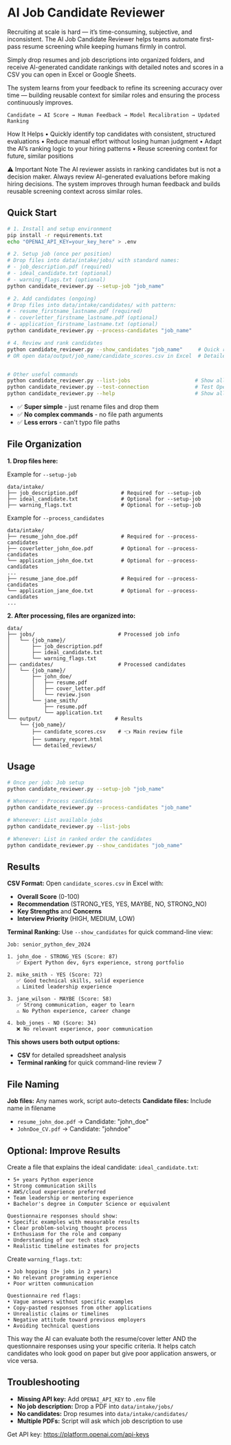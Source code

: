 # AI Job Candidate Reviewer

Recruiting at scale is hard — it’s time-consuming, subjective, and inconsistent.
The AI Job Candidate Reviewer helps teams automate first-pass resume screening while keeping humans firmly in control.

Simply drop resumes and job descriptions into organized folders, and receive AI-generated candidate rankings with detailed notes and scores in a CSV you can open in Excel or Google Sheets.

The system learns from your feedback to refine its screening accuracy over time — building reusable context for similar roles and ensuring the process continuously improves.


```
Candidate → AI Score → Human Feedback → Model Recalibration → Updated Ranking
```

How It Helps
   •  Quickly identify top candidates with consistent, structured evaluations
   •  Reduce manual effort without losing human judgment
   •  Adapt the AI’s ranking logic to your hiring patterns
   •  Reuse screening context for future, similar positions


⚠️ Important Note
The AI reviewer assists in ranking candidates but is not a decision maker.
Always review AI-generated evaluations before making hiring decisions.
The system improves through human feedback and builds reusable screening context across similar roles.



## Quick Start

```bash
# 1. Install and setup environment
pip install -r requirements.txt
echo "OPENAI_API_KEY=your_key_here" > .env

# 2. Setup job (once per position)
# Drop files into data/intake/jobs/ with standard names:
# - job_description.pdf (required)
# - ideal_candidate.txt (optional) 
# - warning_flags.txt (optional)
python candidate_reviewer.py --setup-job "job_name"

# 2. Add candidates (ongoing)
# Drop files into data/intake/candidates/ with pattern:
# - resume_firstname_lastname.pdf (required)
# - coverletter_firstname_lastname.pdf (optional)
# - application_firstname_lastname.txt (optional)
python candidate_reviewer.py --process-candidates "job_name"

# 4. Review and rank candidates
python candidate_reviewer.py --show_candidates "job_name"     # Quick ranking view
# OR open data/output/job_name/candidate_scores.csv in Excel  # Detailed spreadsheet


# Other useful commands
python candidate_reviewer.py --list-jobs                     # Show all jobs
python candidate_reviewer.py --test-connection               # Test OpenAI API
python candidate_reviewer.py --help                          # Show all options
```

- ✅ **Super simple** - just rename files and drop them
- ✅ **No complex commands** - no file path arguments
- ✅ **Less errors** - can't typo file paths


## File Organization

**1. Drop files here:**

Example for `--setup-job` 
```
data/intake/
├── job_description.pdf              # Required for --setup-job
├── ideal_candidate.txt              # Optional for --setup-job  
├── warning_flags.txt                # Optional for --setup-job

```
Example for `--process_candidates`
```
data/intake/
├── resume_john_doe.pdf              # Required for --process-candidates
├── coverletter_john_doe.pdf         # Optional for --process-candidates
└── application_john_doe.txt         # Optional for --process-candidates
...
├── resume_jane_doe.pdf              # Required for --process-candidates
└── application_jane_doe.txt         # Optional for --process-candidates
...
```



**2. After processing, files are organized into:**
```
data/
├── jobs/                           # Processed job info
│   └── {job_name}/
│       ├── job_description.pdf
│       ├── ideal_candidate.txt
│       └── warning_flags.txt
├── candidates/                     # Processed candidates  
│   └── {job_name}/
│       ├── john_doe/
│       │   ├── resume.pdf
│       │   ├── cover_letter.pdf
│       │   └── review.json
│       └── jane_smith/
│           ├── resume.pdf
│           └── application.txt
└── output/                        # Results
    └── {job_name}/
        ├── candidate_scores.csv    # 👈 Main review file
        ├── summary_report.html
        └── detailed_reviews/
```

## Usage

```bash
# Once per job: Job setup
python candidate_reviewer.py --setup-job "job_name"

# Whenever : Process candidates
python candidate_reviewer.py --process-candidates "job_name"

# Whenever: List available jobs
python candidate_reviewer.py --list-jobs

# Whenever: List in ranked order the candidates
python candidate_reviewer.py --show_candidates "job_name"
```

## Results

**CSV Format:** Open `candidate_scores.csv` in Excel with:
- **Overall Score** (0-100)
- **Recommendation** (STRONG_YES, YES, MAYBE, NO, STRONG_NO)
- **Key Strengths** and **Concerns**
- **Interview Priority** (HIGH, MEDIUM, LOW)

**Terminal Ranking:** Use `--show_candidates` for quick command-line view:
```
Job: senior_python_dev_2024

1. john_doe - STRONG_YES (Score: 87)
   ✅ Expert Python dev, 6yrs experience, strong portfolio
   
2. mike_smith - YES (Score: 72) 
   ✅ Good technical skills, solid experience
   ⚠️ Limited leadership experience

3. jane_wilson - MAYBE (Score: 58)
   ✅ Strong communication, eager to learn  
   ⚠️ No Python experience, career change

4. bob_jones - NO (Score: 34)
   ❌ No relevant experience, poor communication
```

**This shows users both output options:**
- **CSV** for detailed spreadsheet analysis
- **Terminal ranking** for quick command-line review
7
## File Naming

**Job files:** Any names work, script auto-detects
**Candidate files:** Include name in filename
- `resume_john_doe.pdf` → Candidate: "john_doe"
- `JohnDoe_CV.pdf` → Candidate: "johndoe"

## Optional: Improve Results

Create a file that explains the ideal candidate: `ideal_candidate.txt`:
```
• 5+ years Python experience
• Strong communication skills
• AWS/cloud experience preferred
• Team leadership or mentoring experience
• Bachelor's degree in Computer Science or equivalent

Questionnaire responses should show:
• Specific examples with measurable results
• Clear problem-solving thought process
• Enthusiasm for the role and company
• Understanding of our tech stack
• Realistic timeline estimates for projects
```

Create `warning_flags.txt`:
```
• Job hopping (3+ jobs in 2 years)
• No relevant programming experience
• Poor written communication

Questionnaire red flags:
• Vague answers without specific examples
• Copy-pasted responses from other applications
• Unrealistic claims or timelines
• Negative attitude toward previous employers
• Avoiding technical questions
```

This way the AI can evaluate both the resume/cover letter AND the questionnaire responses using your specific criteria. It helps catch candidates who look good on paper but give poor application answers, or vice versa.

## Troubleshooting

- **Missing API key:** Add `OPENAI_API_KEY` to `.env` file
- **No job description:** Drop a PDF into `data/intake/jobs/`
- **No candidates:** Drop resumes into `data/intake/candidates/`
- **Multiple PDFs:** Script will ask which job description to use

Get API key: https://platform.openai.com/api-keys




